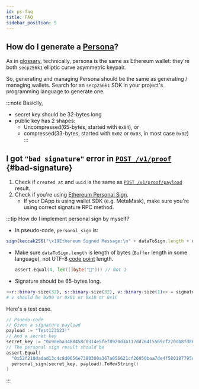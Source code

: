 ```yaml
---
id: ps-faq
title: FAQ
sidebar_position: 5
---
```


## How do I generate a [Persona](glossary.md#glossary-persona)?

As in [glossary](glossary.md#glossary-persona), technically, persona
is the same as Ethereum wallet: they're both `secp256k1` elliptic
curve asymmetric keypair.

So, generating and managing Persona should be the same as generating /
managing wallets. Search for an `secp256k1` SDK in your project's
programming language to generate one.

:::note
Basiclly,

- secret key should be 32-bytes long
- public key has 2 shapes:
  - Uncompressed(65-bytes, started with `0x04`), or
  - compressed(33-bytes, started with `0x02` or `0x03`, in most case `0x02`)
:::

## I got `"bad signature"` error in [`POST /v1/proof`](api.md#proof-add) {#bad-signature}

1. Check if `created_at` and `uuid` is the same as [`POST /v1/proof/payload`](api.md#proof-payload) result.
2. Check if you're using [Ethereum Personal Sign](https://github.com/ChainSafe/web3.js/blob/1.x/docs/web3-eth-personal.rst#sign).
   - If your DApp is using wallet SDK (e.g. MetaMask), make sure
     you're using correct signature RPC method.

:::tip How do I implement personal sign by myself?
- In pseudo-code, `personal_sign` is:
```javascript
sign(keccak256("\x19Ethereum Signed Message:\n" + dataToSign.length + dataToSign)))
```
- Make sure `dataToSign.length` is length of bytes (`Buffer`
  length in some language), not UTF-8 [code
  point](https://en.wikipedia.org/wiki/Code_point) length.
  ```go
  assert.Equal(4, len([]byte("🐎"))) // Not 1
  ```
- Signature should be 65-bytes long.

```elixir
<<r::binary-size(32), s::binary-size(32), v::binary-size(1)>> = signature_binary
# v should be 0x00 or 0x01 or 0x1B or 0x1C
```

Here's a test case.

```go
// Psuedo-code
// Given a signature payload
payload := "Test123123!"
// And a secret key
secret_key := "0x9deba3488458c0314e5fef8920d3b117dd76415569cf270db8fd864896c02732"
// The personal sign result should be
assert.Equal(
  "0x52f210dadad13c4c8d0656e7380300a367a056631cf26950baa7de4f580187795c76b5fc94de5bd0b8af4d5df432687d900402cba86a12570af56be35ba8d56401",
  personal_sign(secret_key, payload).ToHexString()
)
```

:::
